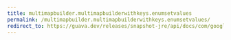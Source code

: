 ```yaml
---
title: multimapbuilder.multimapbuilderwithkeys.enumsetvalues
permalink: /multimapbuilder.multimapbuilderwithkeys.enumsetvalues/
redirect_to: https://guava.dev/releases/snapshot-jre/api/docs/com/google/common/collect/MultimapBuilder.MultimapBuilderWithKeys.html#enumSetValues-java.lang.Class-
---
```

